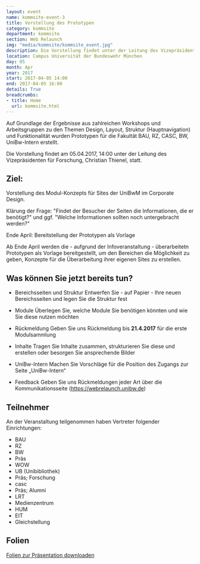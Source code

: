```yaml
---
layout: event
name: kommsite-event-3
title: Vorstellung des Prototypen
category: kommsite
department: kommsite
section: Web Relaunch
img: "media/kommsite/kommsite_event.jpg"
description: Die Vorstellung findet unter der Leitung des Vizepräsidenten für Forschung, Christian Thienel, statt.
location: Campus Universität der Bundeswehr München
day: 05
month: Apr
year: 2017
start: 2017-04-05 14:00
end: 2017-04-05 16:00
details: True
breadcrumbs:
- title: Home
  url: kommsite.html
---
```


Auf Grundlage der Ergebnisse aus zahlreichen Workshops und Arbeitsgruppen zu den Themen Design, Layout, Struktur (Hauptnavigation) und Funktionalität wurden Prototypen für die Fakultät BAU, RZ, CASC, BW, UniBw-Intern erstellt. 

Die Vorstellung findet am 05.04.2017, 14:00 unter der Leitung des Vizepräsidenten für Forschung, Christian Thienel, statt.

## Ziel:

Vorstellung des Modul-Konzepts für Sites der UniBwM im Corporate Design. 

Klärung der Frage: "Findet der Besucher der Seiten die Informationen, die er benötigt?" und ggf. "Welche Informationen sollten noch untergebracht werden?"

Ende April: Bereitstellung der Prototypen als Vorlage

Ab Ende April werden die - aufgrund der Infoveranstaltung - überarbeitetn Prototypen als Vorlage bereitgestellt, um den Bereichen die Möglichkeit zu geben, Konzepte für die Überarbeitung ihrer eigenen Sites zu erstellen.


## Was können Sie jetzt bereits tun?

- Bereichsseiten und Struktur
  Entwerfen Sie - auf Papier - Ihre neuen Bereichsseiten und legen Sie die Struktur fest

- Module
  Überlegen Sie, welche Module Sie benötigen könnten und wie Sie diese nutzen möchten

- Rückmeldung
  Geben Sie uns Rückmeldung bis **21.4.2017** für die erste Modulsammlung

- Inhalte
  Tragen Sie Inhalte zusammen, strukturieren Sie diese und erstellen oder besorgen Sie ansprechende Bilder

- UniBw-Intern
  Machen Sie Vorschläge für die Position des Zugangs zur Seite „UniBw-Intern“

- Feedback
  Geben Sie uns Rückmeldungen jeder Art über die Kommunikationsseite (https://webrelaunch.unibw.de)


## Teilnehmer

An der Veranstaltung teilgenommen haben Vertreter folgender Einrichtungen:

- BAU 
- RZ
- BW 
- Präs
- WOW
- UB (Unibibliothek)
- Präs; Forschung
- casc
- Präs; Alumni
- LRT
- Medienzentrum
- HUM
- EIT
- Gleichstellung


## Folien

<a href="media/kommsite/slides-thienel-webauftritt-20170405.pdf">Folien zur Präsentation downloaden</a>